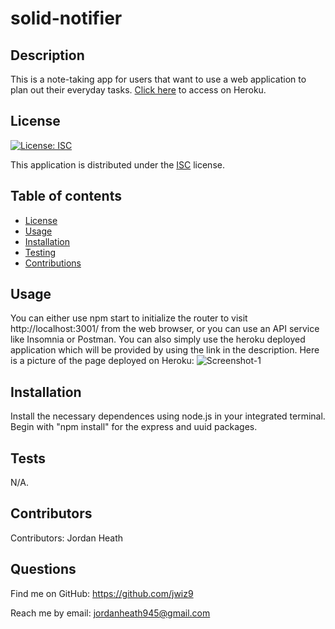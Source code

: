 
  # solid-notifier
  ## Description
  This is a note-taking app for users that want to use a web application to plan out their everyday tasks. [Click here](https://rocky-dawn-31321.herokuapp.com/) to access on Heroku.
  ## License
  
  [![License: ISC](https://img.shields.io/badge/License-ISC-yellow.svg)](https://opensource.org/licenses/ISC)
  
This application is distributed under the [ISC](https://opensource.org/licenses/ISC) license.
  ## Table of contents
  - [License](#License)
  - [Usage](#Usage)
  - [Installation](#Installation)
  - [Testing](#Testing)
  - [Contributions](#Contributions)
  ## Usage
  You can either use npm start to  initialize the router to visit http://localhost:3001/ from the web browser, or you can use an API service like Insomnia or Postman. You can also simply use the heroku deployed application which will be provided by using the link in the description. Here is a picture of the page deployed on Heroku:
  ![Screenshot-1](https://user-images.githubusercontent.com/112971337/196319376-13b7537a-c92e-426e-8480-cbaba07a55ef.png)

  ## Installation
  Install the necessary dependences using node.js in your integrated terminal. Begin with "npm install" for the express and uuid packages.
  ## Tests
  N/A.
  ## Contributors
  Contributors: 
  Jordan Heath
  ## Questions
  Find me on GitHub: <https://github.com/jwiz9>
  
Reach me by email: jordanheath945@gmail.com
  
